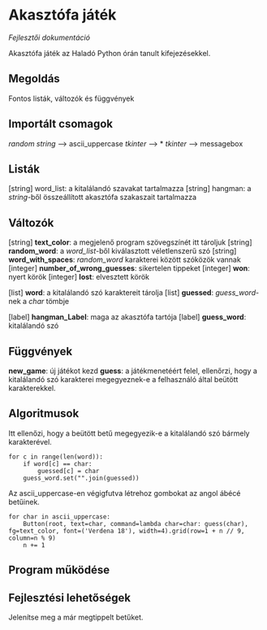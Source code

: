 # Akasztófa játék
*Fejlesztői dokumentáció*

Akasztófa játék az Haladó Python órán tanult kifejezésekkel. 

## Megoldás
Fontos listák, változók és függvények
## Importált csomagok
*random*
*string* –> ascii_uppercase
*tkinter* –> *
*tkinter* –> messagebox
## Listák
[string] word_list: a kitalálandó szavakat tartalmazza
[string] hangman: a *string*-ből összeállított akasztófa szakaszait tartalmazza 
## Változók
[string] **text_color**: a megjelenő program szövegszínét itt tároljuk
[string] **random_word**: a *word_list*-ből kiválasztott véletlenszerű szó
[string] **word_with_spaces**: *random_word* karakterei között szóközök vannak
[integer] **number_of_wrong_guesses**: sikertelen tippeket
[integer] **won**: nyert körök
[integer] **lost**: elvesztett körök

[list] **word**: a kitalálandó szó karaktereit tárolja
[list] **guessed**: *guess_word*-nek a *char* tömbje

[label] **hangman_Label**: maga az akasztófa tartója
[label] **guess_word**: kitalálandó szó 
## Függvények
**new_game**: új játékot kezd
**guess**: a játékmenetéért felel, ellenőrzi, hogy a kitalálandó szó karakterei megegyeznek-e a felhasználó által beütött karakterekkel. 
## Algoritmusok
Itt ellenőzi, hogy a beütött betű megegyezik-e a kitalálandó szó bármely karakterével.

```
for c in range(len(word)):
    if word[c] == char:
        guessed[c] = char
    guess_word.set("".join(guessed))

```

Az ascii_uppercase-en végigfutva létrehoz gombokat az angol ábécé betűinek.

```
for char in ascii_uppercase:
    Button(root, text=char, command=lambda char=char: guess(char), fg=text_color, font=('Verdena 18'), width=4).grid(row=1 + n // 9, column=n % 9)
    n += 1

```
 
## Program működése
 
## Fejlesztési lehetőségek
Jelenítse meg a már megtippelt betűket.

